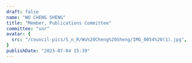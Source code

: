```yaml
---
draft: false
name: "WU CHENG SHENG"
title: "Member, Publications Committee"
committee: "snr"
avatar: {
  src: "/council-pics/S_n_R/Wu%20Cheng%20Sheng/IMG_0054%20(1).jpg",
}
publishDate: "2023-07-04 15:39"
---
```

